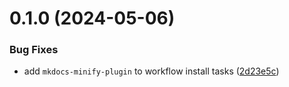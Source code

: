 # 0.1.0 (2024-05-06)


### Bug Fixes

* add `mkdocs-minify-plugin` to workflow install tasks ([2d23e5c](https://github.com/data-tangles/documentation/commit/2d23e5c3ee3d0a9a3ed70dbc1588433ba39131d8))



